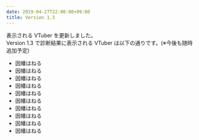 ```yaml
---
date: 2019-04-27T22:00:00+09:00
title: Version 1.3
---
```


表示される VTuber を更新しました。  
Version 1.3 で診断結果に表示される VTuber は以下の通りです。(※今後も随時追加予定)

- 因幡はねる
- 因幡はねる
- 因幡はねる
- 因幡はねる
- 因幡はねる
- 因幡はねる
- 因幡はねる
- 因幡はねる
- 因幡はねる
- 因幡はねる
